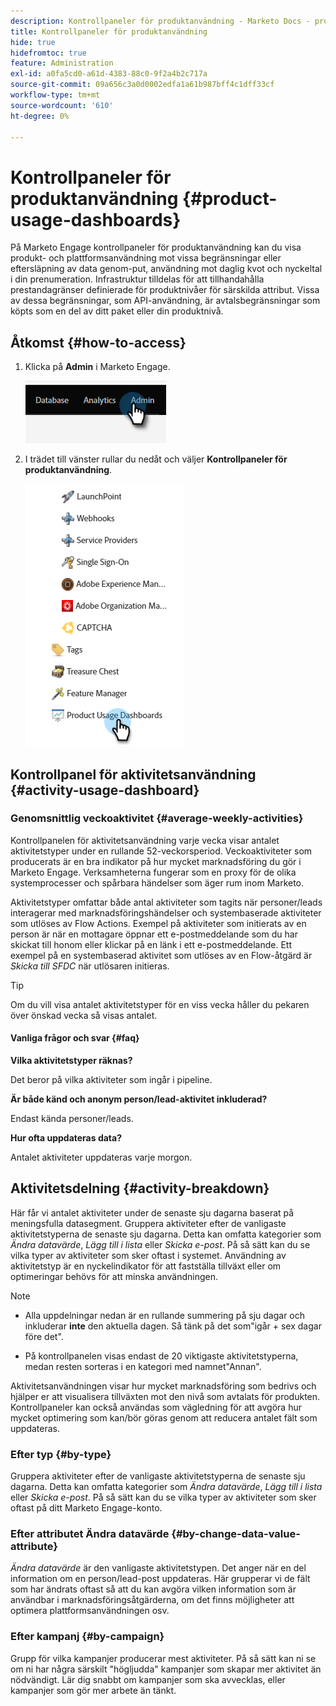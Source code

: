 ```yaml
---
description: Kontrollpaneler för produktanvändning - Marketo Docs - produktdokumentation
title: Kontrollpaneler för produktanvändning
hide: true
hidefromtoc: true
feature: Administration
exl-id: a0fa5cd0-a61d-4383-88c0-9f2a4b2c717a
source-git-commit: 09a656c3a0d0002edfa1a61b987bff4c1dff33cf
workflow-type: tm+mt
source-wordcount: '610'
ht-degree: 0%

---
```


# Kontrollpaneler för produktanvändning {#product-usage-dashboards}

På Marketo Engage kontrollpaneler för produktanvändning kan du visa produkt- och plattformsanvändning mot vissa begränsningar eller eftersläpning av data genom-put, användning mot daglig kvot och nyckeltal i din prenumeration. Infrastruktur tilldelas för att tillhandahålla prestandagränser definierade för produktnivåer för särskilda attribut. Vissa av dessa begränsningar, som API-användning, är avtalsbegränsningar som köpts som en del av ditt paket eller din produktnivå.

## Åtkomst {#how-to-access}

1. Klicka på **Admin** i Marketo Engage.

   ![](assets/product-usage-dashboards-1.png)

1. I trädet till vänster rullar du nedåt och väljer **Kontrollpaneler för produktanvändning**.

   ![](assets/product-usage-dashboards-2.png)

## Kontrollpanel för aktivitetsanvändning {#activity-usage-dashboard}

### Genomsnittlig veckoaktivitet {#average-weekly-activities}

Kontrollpanelen för aktivitetsanvändning varje vecka visar antalet aktivitetstyper under en rullande 52-veckorsperiod. Veckoaktiviteter som producerats är en bra indikator på hur mycket marknadsföring du gör i Marketo Engage. Verksamheterna fungerar som en proxy för de olika systemprocesser och spårbara händelser som äger rum inom Marketo.

Aktivitetstyper omfattar både antal aktiviteter som tagits när personer/leads interagerar med marknadsföringshändelser och systembaserade aktiviteter som utlöses av Flow Actions. Exempel på aktiviteter som initierats av en person är när en mottagare öppnar ett e-postmeddelande som du har skickat till honom eller klickar på en länk i ett e-postmeddelande. Ett exempel på en systembaserad aktivitet som utlöses av en Flow-åtgärd är _Skicka till SFDC_ när utlösaren initieras.

>[!TIP]
>
>Om du vill visa antalet aktivitetstyper för en viss vecka håller du pekaren över önskad vecka så visas antalet.

#### Vanliga frågor och svar {#faq}

**Vilka aktivitetstyper räknas?**

Det beror på vilka aktiviteter som ingår i pipeline.

**Är både känd och anonym person/lead-aktivitet inkluderad?**

Endast kända personer/leads.

**Hur ofta uppdateras data?**

Antalet aktiviteter uppdateras varje morgon.

## Aktivitetsdelning {#activity-breakdown}

Här får vi antalet aktiviteter under de senaste sju dagarna baserat på meningsfulla datasegment. Gruppera aktiviteter efter de vanligaste aktivitetstyperna de senaste sju dagarna. Detta kan omfatta kategorier som _Ändra datavärde_, _Lägg till i lista_ eller _Skicka e-post_. På så sätt kan du se vilka typer av aktiviteter som sker oftast i systemet. Användning av aktivitetstyp är en nyckelindikator för att fastställa tillväxt eller om optimeringar behövs för att minska användningen.

>[!NOTE]
>
>* Alla uppdelningar nedan är en rullande summering på sju dagar och inkluderar **inte** den aktuella dagen. Så tänk på det som&quot;igår + sex dagar före det&quot;.
>
>* På kontrollpanelen visas endast de 20 viktigaste aktivitetstyperna, medan resten sorteras i en kategori med namnet&quot;Annan&quot;.

Aktivitetsanvändningen visar hur mycket marknadsföring som bedrivs och hjälper er att visualisera tillväxten mot den nivå som avtalats för produkten. Kontrollpaneler kan också användas som vägledning för att avgöra hur mycket optimering som kan/bör göras genom att reducera antalet fält som uppdateras.

### Efter typ {#by-type}

Gruppera aktiviteter efter de vanligaste aktivitetstyperna de senaste sju dagarna. Detta kan omfatta kategorier som _Ändra datavärde_, _Lägg till i lista_ eller _Skicka e-post_. På så sätt kan du se vilka typer av aktiviteter som sker oftast på ditt Marketo Engage-konto.

### Efter attributet Ändra datavärde {#by-change-data-value-attribute}

_Ändra datavärde_ är den vanligaste aktivitetstypen. Det anger när en del information om en person/lead-post uppdateras. Här grupperar vi de fält som har ändrats oftast så att du kan avgöra vilken information som är användbar i marknadsföringsåtgärderna, om det finns möjligheter att optimera plattformsanvändningen osv.

### Efter kampanj {#by-campaign}

Grupp för vilka kampanjer producerar mest aktiviteter. På så sätt kan ni se om ni har några särskilt &quot;högljudda&quot; kampanjer som skapar mer aktivitet än nödvändigt. Lär dig snabbt om kampanjer som ska avvecklas, eller kampanjer som gör mer arbete än tänkt.
